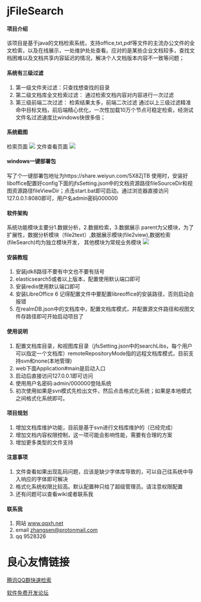 # jFileSearch

#### 项目介绍
该项目是基于java的文档检索系统，支持office,txt,pdf等文件的主流办公文件的全文检索，以及在线展示，一处维护处处查看。应对的是某些企业文档较多，查找文档困难以及文档共享内容延迟的情况，解决个人文档版本内容不一致等问题；
#### 系统有三级过滤
1. 第一级文件夹过滤：只查找想查找的目录 
2. 第二级文档库全文检索过滤： 通过检索文档内容对内容进行一次过滤 
3. 第三级前端二次过滤： 检索结果太多，前端二次过滤 
通过以上三级过滤精准命中目标文档，前后端精心优化，一次性加载10万个节点可稳定检索，经测试文件名过滤速度比windows快很多倍；
#### 系统截图
检索页面
![](https://gitee.com/cangjingge/jFileSearch/raw/master/doc/search.jpg)
文件查看页面
![](https://gitee.com/cangjingge/jFileSearch/raw/master/doc/viewFile.png)
#### windows一键部署包
写了个一键部署包地址为https://share.weiyun.com/5X8ZjTB
使用时，安装好liboffice配置好config下面的jfsSetting.json中的文档资源路径fileSourceDir和视图资源路径fileViewDir；点击start.bat即可启动。通过浏览器直接访问127.0.0.1:8080即可，用户名admin密码000000
#### 软件架构
系统功能模块主要分1.数据分析，2.数据检索，3.数据展示
parent为父模块，为了扩展性，数据分析模块（file2text）,数据展示模块(file2view),数据检索(fileSearch)均为独立模块开发，
其他模块为常规业务模块
![](https://gitee.com/cangjingge/jFileSearch/raw/master/doc/JFileSystem.png)
#### 安装教程

1. 安装jdk8路径不要有中文也不要有括号
2. elasticsearch5或者以上版本，配置使用默认端口即可
3. 安装redis使用默认端口即可
4. 安装LibreOffice 6 记得配置文件中要配置libreoffice的安装路径，否则启动会报错
5. 在realmDB.json中的文档库中，配置文档库模式，并配置源文件路径和视图文件存路径即可开始启动项目了
#### 使用说明
1. 配置文档库目录，和视图库目录（jfsSetting.json中的searchLibs，每个用户可以指定一个文档库）remoteRepositoryMode指的远程文档库模式，目前支持svn和none(本地管理)
2. web下面Application#main是启动入口
3. 启动后直接访问127.0.0.1即可访问
4. 使用用户名密码:admin/000000登陆系统
5. 初次使用如果是svn模式先检出文件，然后点击格式化系统；如果是本地模式之间格式化系统即可。
#### 项目规划
1. 增加文档库维护功能，目前是基于svn进行文档库维护的（已经完成）
2. 增加文档内容权限控制，这一项可能会影响性能，需要有合理的方案
3. 增加更多类型的文件支持
#### 注意事项
1. 文件查看如果出现乱码问题，应该是缺少字体库导致的，可以自己往系统中导入响应的字体即可解决
2. 格式化系统权限比较高。默认配置种只给了超级管理员。请注意权限配置
3. 还有问题可以查看wiki或者联系我
#### 联系我

1. 网站  www.qqxh.net
2. email zhangsen@protonmail.com
3. qq 9528326

 # 良心友情链接

[腾讯QQ群快速检索](http://u.720life.cn/s/8cf73f7c)

[软件免费开发论坛](http://u.720life.cn/s/bbb01dc0)